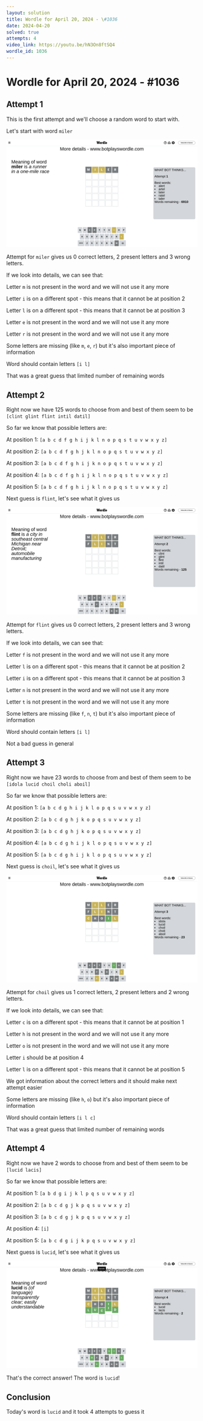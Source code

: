 ```yaml
---
layout: solution
title: Wordle for April 20, 2024 - \#1036
date: 2024-04-20
solved: true
attempts: 4
video_link: https://youtu.be/hN3On8ftSQ4
wordle_id: 1036
---
```


# Wordle for April 20, 2024 - \#1036

## Attempt 1

This is the first attempt and we'll choose a random word to start with.

Let's start with word `miler`

![Attempt 1](2024-04-20/attempt-1.png)

Attempt for `miler` gives us 0 correct letters, 2 present letters and 3 wrong letters.

If we look into details, we can see that:

Letter `m` is not present in the word and we will not use it any more

Letter `i` is on a different spot - this means that it cannot be at position 2

Letter `l` is on a different spot - this means that it cannot be at position 3

Letter `e` is not present in the word and we will not use it any more

Letter `r` is not present in the word and we will not use it any more

Some letters are missing (like `m`, `e`, `r`) but it's also important piece of information

Word should contain letters `[i l]`

That was a great guess that limited number of remaining words



## Attempt 2

Right now we have 125 words to choose from and best of them seem to be `[clint glint flint intil datil]`

So far we know that possible letters are:

At position 1: `[a b c d f g h i j k l n o p q s t u v w x y z]`

At position 2: `[a b c d f g h j k l n o p q s t u v w x y z]`

At position 3: `[a b c d f g h i j k n o p q s t u v w x y z]`

At position 4: `[a b c d f g h i j k l n o p q s t u v w x y z]`

At position 5: `[a b c d f g h i j k l n o p q s t u v w x y z]`

Next guess is `flint`, let's see what it gives us

![Attempt 2](2024-04-20/attempt-2.png)

Attempt for `flint` gives us 0 correct letters, 2 present letters and 3 wrong letters.

If we look into details, we can see that:

Letter `f` is not present in the word and we will not use it any more

Letter `l` is on a different spot - this means that it cannot be at position 2

Letter `i` is on a different spot - this means that it cannot be at position 3

Letter `n` is not present in the word and we will not use it any more

Letter `t` is not present in the word and we will not use it any more

Some letters are missing (like `f`, `n`, `t`) but it's also important piece of information

Word should contain letters `[i l]`

Not a bad guess in general



## Attempt 3

Right now we have 23 words to choose from and best of them seem to be `[idola lucid choil choli aboil]`

So far we know that possible letters are:

At position 1: `[a b c d g h i j k l o p q s u v w x y z]`

At position 2: `[a b c d g h j k o p q s u v w x y z]`

At position 3: `[a b c d g h j k o p q s u v w x y z]`

At position 4: `[a b c d g h i j k l o p q s u v w x y z]`

At position 5: `[a b c d g h i j k l o p q s u v w x y z]`

Next guess is `choil`, let's see what it gives us

![Attempt 3](2024-04-20/attempt-3.png)

Attempt for `choil` gives us 1 correct letters, 2 present letters and 2 wrong letters.

If we look into details, we can see that:

Letter `c` is on a different spot - this means that it cannot be at position 1

Letter `h` is not present in the word and we will not use it any more

Letter `o` is not present in the word and we will not use it any more

Letter `i` should be at position 4

Letter `l` is on a different spot - this means that it cannot be at position 5

We got information about the correct letters and it should make next attempt easier

Some letters are missing (like `h`, `o`) but it's also important piece of information

Word should contain letters `[i l c]`

That was a great guess that limited number of remaining words



## Attempt 4

Right now we have 2 words to choose from and best of them seem to be `[lucid lacis]`

So far we know that possible letters are:

At position 1: `[a b d g i j k l p q s u v w x y z]`

At position 2: `[a b c d g j k p q s u v w x y z]`

At position 3: `[a b c d g j k p q s u v w x y z]`

At position 4: `[i]`

At position 5: `[a b c d g i j k p q s u v w x y z]`

Next guess is `lucid`, let's see what it gives us

![Attempt 4](2024-04-20/attempt-4.png)

That's the correct answer! The word is `lucid`!

## Conclusion

Today's word is `lucid` and it took 4 attempts to guess it

